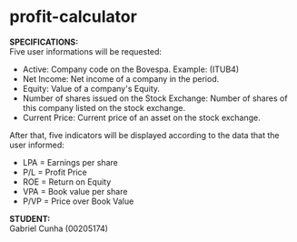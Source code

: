 # profit-calculator

<b>SPECIFICATIONS:</b><br>
Five user informations will be requested:<br>
<ul>
  <li>Active: Company code on the Bovespa. Example: (ITUB4)</li>
  <li>Net Income: Net income of a company in the period.</li>
  <li>Equity: Value of a company's Equity.</li>
  <li>Number of shares issued on the Stock Exchange: Number of shares of this company listed on the stock exchange.</li>
  <li>Current Price: Current price of an asset on the stock exchange.</li>
</ul>

After that, five indicators will be displayed according to the data that the user informed:<br>
<ul>
  <li>LPA = Earnings per share</li>
  <li>P/L = Profit Price</li>
  <li>ROE = Return on Equity</li>
  <li>VPA = Book value per share</li>
  <li>P/VP = Price over Book Value</li>
</ul>

<b>STUDENT:</b><br>
Gabriel Cunha (00205174)

